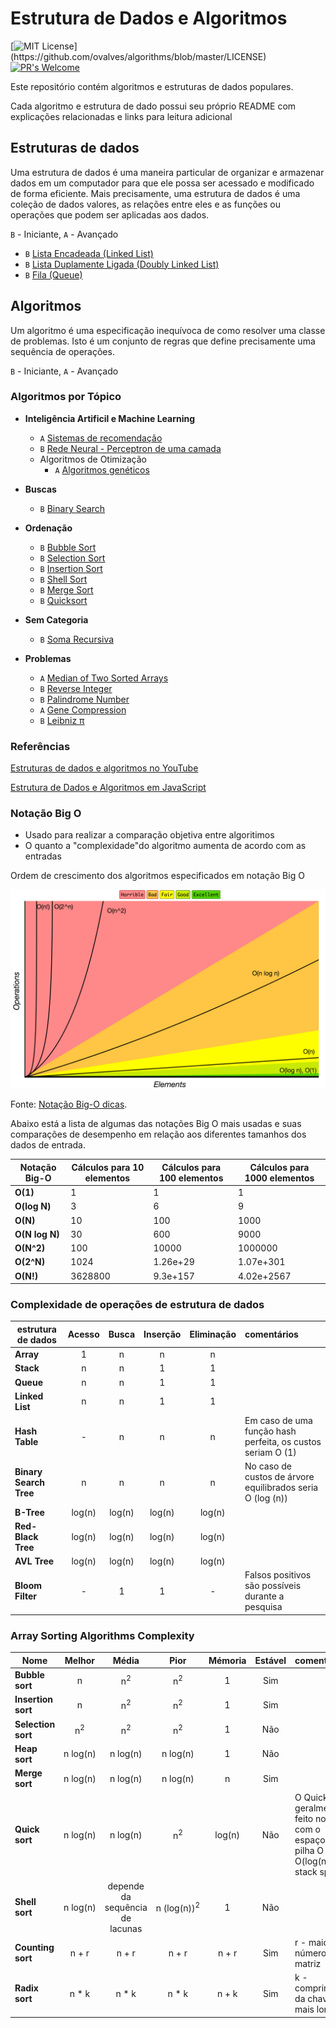 # Estrutura de Dados e Algoritmos

[![MIT License](https://img.shields.io/apm/l/atomic-design-ui.svg?)](https://github.com/ovalves/algorithms/blob/master/LICENSE)
[![PR's Welcome](https://img.shields.io/badge/PRs-welcome-brightgreen.svg?style=flat)](http://makeapullrequest.com)

Este repositório contém algoritmos e estruturas de dados populares.

Cada algoritmo e estrutura de dado possui seu próprio README
com explicações relacionadas e links para leitura adicional

## Estruturas de dados

Uma estrutura de dados é uma maneira particular de organizar e armazenar dados em um computador para que ele possa
ser acessado e modificado de forma eficiente. Mais precisamente, uma estrutura de dados é uma coleção de dados
valores, as relações entre eles e as funções ou operações que podem ser aplicadas aos dados.

`B` - Iniciante, `A` - Avançado

* `B` [Lista Encadeada (Linked List)](src/data-structures/linked-list/singly)
* `B` [Lista Duplamente Ligada (Doubly Linked List)](src/data-structures/linked-list/doubly)
* `B` [Fila (Queue)](src/data-structures/queue)

## Algoritmos

Um algoritmo é uma especificação inequívoca de como resolver uma classe de problemas. Isto é
um conjunto de regras que define precisamente uma sequência de operações.

`B` - Iniciante, `A` - Avançado

### Algoritmos por Tópico
* **Inteligência Artificil e Machine Learning**
  * `A` [Sistemas de recomendação](src/machine-learning/recommender)
  * `B` [Rede Neural - Perceptron de uma camada](src/artificial-intelligence/neural-network/single-layer)
  * Algoritmos de Otimização
    * `A` [Algoritmos genéticos](src/artificial-intelligence/genetic-algorithms)

* **Buscas**
  * `B` [Binary Search](src/algorithms/search/binary-search)

* **Ordenação**
  * `B` [Bubble Sort](src/algorithms/sorting/bubble-sort)
  * `B` [Selection Sort](src/algorithms/sorting/selection-sort)
  * `B` [Insertion Sort](src/algorithms/sorting/insertion-sort)
  * `B` [Shell Sort](src/algorithms/sorting/shell-sort)
  * `B` [Merge Sort](src/algorithms/sorting/merge-sort)
  * `B` [Quicksort](src/algorithms/sorting/quick-sort)

* **Sem Categoria**
  * `B` [Soma Recursiva](src/algorithms/uncategorized/recursive)

* **Problemas**
  * `A` [Median of Two Sorted Arrays](src/problems/median-of-two-sorted-arrays)
  * `B` [Reverse Integer](src/problems/reverse-integer)
  * `B` [Palindrome Number](src/problems/palindrome-number)
  * `A` [Gene Compression](src/problems/gene-compression)
  * `B` [Leibniz π](src/problems/calculating-pi)

### Referências

[Estruturas de dados e algoritmos no YouTube](https://www.youtube.com/playlist?list=PLLXdhg_r2hKA7DPDsunoDZ-Z769jWn4R8)

[Estrutura de Dados e Algoritmos em JavaScript](https://github.com/trekhleb/javascript-algorithms/blob/master/README.md)

### Notação Big O

* Usado para realizar a comparação objetiva entre algoritimos
* O quanto a "complexidade"do algoritmo aumenta de acordo com as entradas

Ordem de crescimento dos algoritmos especificados em notação Big O

![Notação Big-O](assets/big-o-graph.png)

Fonte: [Notação Big-O dicas](http://bigocheatsheet.com/).

Abaixo está a lista de algumas das notações Big O mais usadas e suas comparações de desempenho em relação aos diferentes tamanhos dos dados de entrada.

| Notação Big-O  | Cálculos para 10 elementos   | Cálculos para 100 elementos   | Cálculos para 1000 elementos    |
| -------------- | ---------------------------- | ----------------------------- | ------------------------------- |
| **O(1)**       | 1                            | 1                             | 1                               |
| **O(log N)**   | 3                            | 6                             | 9                               |
| **O(N)**       | 10                           | 100                           | 1000                            |
| **O(N log N)** | 30                           | 600                           | 9000                            |
| **O(N^2)**     | 100                          | 10000                         | 1000000                         |
| **O(2^N)**     | 1024                         | 1.26e+29                      | 1.07e+301                       |
| **O(N!)**      | 3628800                      | 9.3e+157                      | 4.02e+2567                      |

### Complexidade de operações de estrutura de dados

| estrutura de dados      | Acesso    | Busca     | Inserção  | Eliminação | comentários |
| ----------------------- | :-------: | :-------: | :-------: | :-------:  | :--------   |
| **Array**               | 1         | n         | n         | n          |             |
| **Stack**               | n         | n         | 1         | 1          |             |
| **Queue**               | n         | n         | 1         | 1          |             |
| **Linked List**         | n         | n         | 1         | 1          |             |
| **Hash Table**          | -         | n         | n         | n          | Em caso de uma função hash perfeita, os custos seriam O (1) |
| **Binary Search Tree**  | n         | n         | n         | n          | No caso de custos de árvore equilibrados seria O (log (n))
| **B-Tree**              | log(n)    | log(n)    | log(n)    | log(n)     |             |
| **Red-Black Tree**      | log(n)    | log(n)    | log(n)    | log(n)     |             |
| **AVL Tree**            | log(n)    | log(n)    | log(n)    | log(n)     |             |
| **Bloom Filter**        | -         | 1         | 1         | -          | Falsos positivos são possíveis durante a pesquisa |

### Array Sorting Algorithms Complexity

| Nome                  | Melhor          | Média               | Pior                | Mémoria   | Estável   | comentários |
| --------------------- | :-------------: | :-----------------: | :-----------------: | :-------: | :-------: | :--------   |
| **Bubble sort**       | n               | n<sup>2</sup>       | n<sup>2</sup>       | 1         | Sim       |             |
| **Insertion sort**    | n               | n<sup>2</sup>       | n<sup>2</sup>       | 1         | Sim       |             |
| **Selection sort**    | n<sup>2</sup>   | n<sup>2</sup>       | n<sup>2</sup>       | 1         | Não       |             |
| **Heap sort**         | n&nbsp;log(n)   | n&nbsp;log(n)       | n&nbsp;log(n)       | 1         | Não       |             |
| **Merge sort**        | n&nbsp;log(n)   | n&nbsp;log(n)       | n&nbsp;log(n)       | n         | Sim       |             |
| **Quick sort**        | n&nbsp;log(n)   | n&nbsp;log(n)       | n<sup>2</sup>       | log(n)    | Não       | O Quicksort geralmente é feito no local com o espaço de pilha O  O(log(n)) stack space |
| **Shell sort**        | n&nbsp;log(n)   | depende da sequência de lacunas | n&nbsp;(log(n))<sup>2</sup>     | 1      | Não    |                   |
| **Counting sort**     | n + r           | n + r               | n + r               | n + r     | Sim       | r - maior número na matriz          |
| **Radix sort**        | n * k           | n * k               | n * k               | n + k     | Sim       | k - comprimento da chave mais longa |
